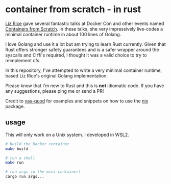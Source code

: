 # container from scratch - in rust

[Liz Rice](https://t.co/4N8mNLhqs0?amp=1) gave several fantastic talks at Docker
Con and other events named [Containers from Scratch](https://youtu.be/8fi7uSYlOdc).
In these talks, she very impressively live-codes a minimal container runtime
in about 100 lines of Golang.

I love Golang and use it a lot but am trying to learn Rust currently. Given that
Rust offers stronger safety guarantees and is a safer wrapper around the syscalls
and C ffi's required, I thought it was a valid choice to try to reimplement cfs.

In this repository, I've attempted to write a very minimal container runtime, based
Liz Rice's original Golang implementation.

Please know that I'm new to Rust and this is **not** idiomatic code. If you have
any suggestions, please ping me or send a PR!

Credit to [vas-quod](https://github.com/flouthoc/vas-quod) for examples and snippets on
how to use the [nix](https://github.com/nix-rust/nix) package.


## usage

This will only work on a Unix system. I developed in WSL2.

```bash
# build the Docker container
make build

# run a shell
make run

# run args in the mini-container!
cargo run args...
```
